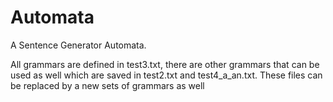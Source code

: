 # Automata
 A Sentence Generator Automata.

All grammars are defined in test3.txt, there are other grammars that can be used as well which are saved in test2.txt and test4_a_an.txt. 
These files can be replaced by a new sets of grammars as well 
